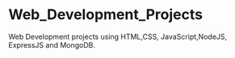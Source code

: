 # Web_Development_Projects
Web Development projects using HTML,CSS, JavaScript,NodeJS, ExpressJS and MongoDB.
